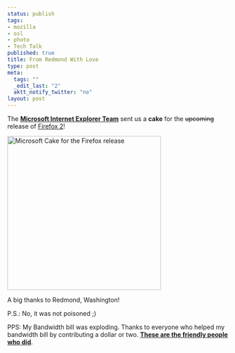 ```yaml
--- 
status: publish
tags: 
- mozilla
- osl
- photo
- Tech Talk
published: true
title: From Redmond With Love
type: post
meta: 
  tags: ""
  _edit_last: "2"
  aktt_notify_twitter: "no"
layout: post
---
```

The <strong><a href="http://blogs.msdn.com/ie/">Microsoft Internet Explorer Team</a></strong> sent us a <strong>cake</strong> for the <del datetime="2006-10-24T23:18:54+00:00">upcoming</del> release of <a href="http://getfirefox.com/">Firefox 2</a>!
<!--more-->
<!-- was: /media/wp/2006/10/fromredmondwithlove.jpg -->
<a class="imagelink" href="http://www.flickr.com/photos/jollyjake/278562314/" title="Microsoft Cake for the Firefox release"><img id="image115" src="http://static.flickr.com/118/278562314_14716c0232.jpg" alt="Microsoft Cake for the Firefox release" class="center" width="350" /></a>

A big thanks to Redmond, Washington!

P.S.: No, it was not poisoned ;)

PPS: My Bandwidth bill was exploding. Thanks to everyone who helped my bandwidth bill by contributing a dollar or two. <a href="http://fredericiana.com/mozilla-cake-bandwidth-donations/"><strong>These are the friendly people who did</strong></a>.
